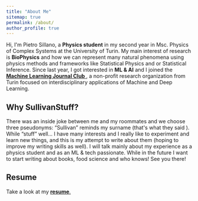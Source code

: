 ```yaml
---
title: "About Me"
sitemap: true
permalink: /about/
author_profile: true
---
```

<!--<figure style="width: 400px" class="align-center">
  <a href="../assets/img/propic.jpeg">
  <img src="../assets/img/propic.jpeg"></a>
</figure>-->


Hi, I'm Pietro Sillano, a **Physics student**  in my second year in Msc. Physics of Complex Systems at the University of Turin.
My main interest of research is **BioPhysics** and how we can represent many natural phenomena using physics methods and frameworks like Statistical Physics and or Statistical Inference.
Since last year, I got interested in **ML & AI** and I joined the  <a href="https://www.mljc.it/"> <b>Machine Learning Journal Club  </b> </a>, a non-profit research organization from Turin focused on interdisciplinary applications of Machine and Deep Learning.

 
<!--
### Experiences

In summer 2021 I did an Internship at Nicolaus Copernicus University in Torun (Poland) about applied machine learning and network theory.
We also collaborate with History department working on some Natural Language Processing on ancient Latin texts.-->

<!--When I have free time I work on some personal project about techIf you're interested check out my blog posts and my github pages!-->


<h2> Why SullivanStuff? </h2> 
There was an inside joke between me and my roommates and we choose three pseudonyms: “Sullivan” reminds my surname (that's what they said ). While “stuff” well... I have many interests and I really like to experiment and learn new things, and this is my attempt to write about them (hoping to improve my writing skills as well).
I will talk mainly about my experience as a physics student and as an ML & tech passionate. While in the future I want to start writing about books, food science and who knows!
See you there!


<h2> Resume </h2>
 
Take a look at my <a href="../assets/docs/cv.pdf"> <b> resume</b>.
</a>

